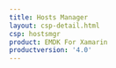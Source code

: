 ```yaml
---
title: Hosts Manager
layout: csp-detail.html
csp: hostsmgr
product: EMDK For Xamarin
productversion: '4.0'
---
```






